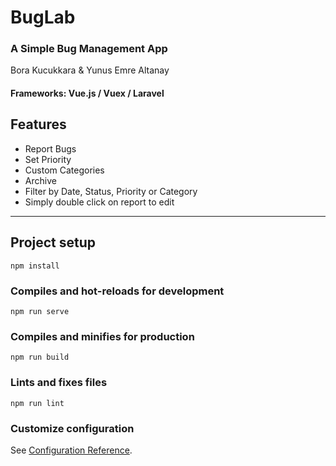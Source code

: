 # BugLab
### A Simple Bug Management App
Bora Kucukkara & Yunus Emre Altanay

#### Frameworks: Vue.js / Vuex / Laravel

## Features
- Report Bugs
- Set Priority
- Custom Categories
- Archive
- Filter by Date, Status, Priority or Category
- Simply double click on report to edit
---


## Project setup
```
npm install
```

### Compiles and hot-reloads for development
```
npm run serve
```

### Compiles and minifies for production
```
npm run build
```

### Lints and fixes files
```
npm run lint
```

### Customize configuration
See [Configuration Reference](https://cli.vuejs.org/config/).
